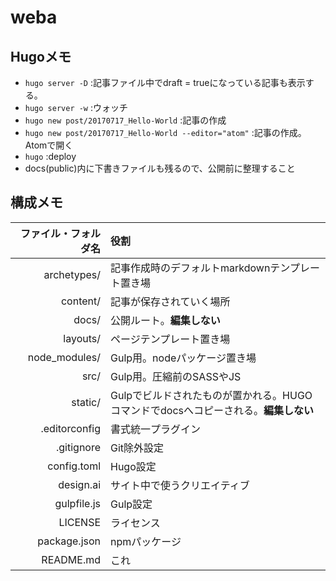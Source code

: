 # weba

## Hugoメモ
- `hugo server -D` :記事ファイル中でdraft = trueになっている記事も表示する。  
- `hugo server -w` :ウォッチ  
- `hugo new post/20170717_Hello-World` :記事の作成  
- `hugo new post/20170717_Hello-World --editor="atom"` :記事の作成。Atomで開く
- `hugo` :deploy
- docs(public)内に下書きファイルも残るので、公開前に整理すること

## 構成メモ
ファイル・フォルダ名 | 役割
--:|:--
archetypes/ | 記事作成時のデフォルトmarkdownテンプレート置き場
content/ | 記事が保存されていく場所
docs/ | 公開ルート。**編集しない**
layouts/ | ページテンプレート置き場
node_modules/ | Gulp用。nodeパッケージ置き場
src/ | Gulp用。圧縮前のSASSやJS
static/ | Gulpでビルドされたものが置かれる。HUGOコマンドでdocsへコピーされる。**編集しない**
.editorconfig | 書式統一プラグイン
.gitignore | Git除外設定
config.toml | Hugo設定
design.ai | サイト中で使うクリエイティブ
gulpfile.js | Gulp設定
LICENSE | ライセンス
package.json | npmパッケージ
README.md | これ
